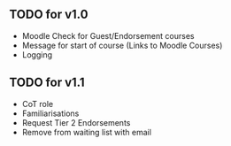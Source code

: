 ## TODO for v1.0
- Moodle Check for Guest/Endorsement courses
- Message for start of course (Links to Moodle Courses)
- Logging

## TODO for v1.1
- CoT role
- Familiarisations
- Request Tier 2 Endorsements
- Remove from waiting list with email
